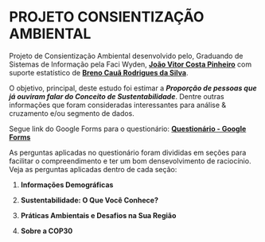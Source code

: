# PROJETO CONSIENTIZAÇÃO AMBIENTAL

Projeto de Consientização Ambiental desenvolvido pelo, Graduando de Sistemas de Informação pela Faci Wyden, [**João Vitor Costa Pinheiro**](https://github.com/jvcp04) com suporte estatístico de [**Breno Cauã Rodrigues da Silva**](https://github.com/csilv7).

O objetivo, principal, deste estudo foi estimar a ***Proporção de pessoas que já ouviram falar do Conceito de Sustentabilidade***. Dentre outras informações que foram consideradas interessantes para análise  & cruzamento e/ou segmento de dados.

Segue link do Google Forms para o questionário: [**Questionário - Google Forms**](https://docs.google.com/forms/d/e/1FAIpQLSdgVPqLSRdpZmDrq3np2jbSLIm4RSORIgLdonGFoHyE0T2n0w/viewform?usp=header)

As perguntas aplicadas no questionário foram divididas em seções para facilitar o compreendimento e ter um bom densevolvimento de raciocínio. Veja as perguntas aplicadas dentro de cada seção:

1. **Informações Demográficas**

2. **Sustentabilidade: O Que Você Conhece?**

4. **Práticas Ambientais e Desafios na Sua Região**

5. **Sobre a COP30**
